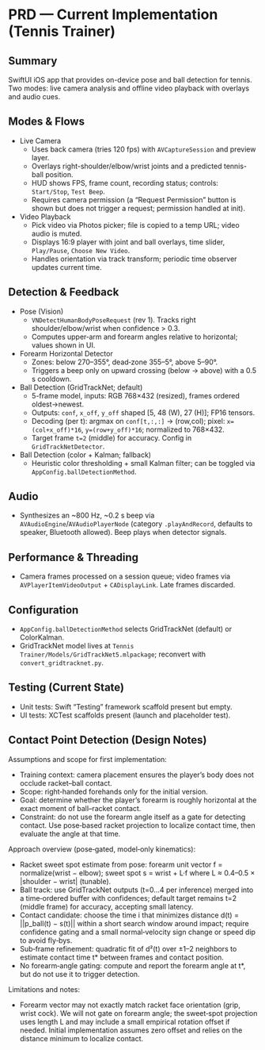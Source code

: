 # PRD — Current Implementation (Tennis Trainer)

## Summary
SwiftUI iOS app that provides on-device pose and ball detection for tennis. Two modes: live camera analysis and offline video playback with overlays and audio cues.

## Modes & Flows
- Live Camera
  - Uses back camera (tries 120 fps) with `AVCaptureSession` and preview layer.
  - Overlays right-shoulder/elbow/wrist joints and a predicted tennis-ball position.
  - HUD shows FPS, frame count, recording status; controls: `Start/Stop`, `Test Beep`.
  - Requires camera permission (a “Request Permission” button is shown but does not trigger a request; permission handled at init).
- Video Playback
  - Pick video via Photos picker; file is copied to a temp URL; video audio is muted.
  - Displays 16:9 player with joint and ball overlays, time slider, `Play/Pause`, `Choose New Video`.
  - Handles orientation via track transform; periodic time observer updates current time.

## Detection & Feedback
- Pose (Vision)
  - `VNDetectHumanBodyPoseRequest` (rev 1). Tracks right shoulder/elbow/wrist when confidence > 0.3.
  - Computes upper‑arm and forearm angles relative to horizontal; values shown in UI.
- Forearm Horizontal Detector
  - Zones: below 270–355°, dead‑zone 355–5°, above 5–90°.
  - Triggers a beep only on upward crossing (below → above) with a 0.5 s cooldown.
- Ball Detection (GridTrackNet; default)
  - 5-frame model, inputs: RGB 768×432 (resized), frames ordered oldest→newest.
  - Outputs: `conf`, `x_off`, `y_off` shaped [5, 48 (W), 27 (H)]; FP16 tensors.
  - Decoding (per t): argmax on `conf[t,:,:]` → (row,col); pixel: `x=(col+x_off)*16`, `y=(row+y_off)*16`; normalized to 768×432.
  - Target frame `t=2` (middle) for accuracy. Config in `GridTrackNetDetector`.
- Ball Detection (color + Kalman; fallback)
  - Heuristic color thresholding + small Kalman filter; can be toggled via `AppConfig.ballDetectionMethod`.

## Audio
- Synthesizes an ~800 Hz, ~0.2 s beep via `AVAudioEngine`/`AVAudioPlayerNode` (category `.playAndRecord`, defaults to speaker, Bluetooth allowed). Beep plays when detector signals.

## Performance & Threading
- Camera frames processed on a session queue; video frames via `AVPlayerItemVideoOutput` + `CADisplayLink`. Late frames discarded.

## Configuration
- `AppConfig.ballDetectionMethod` selects GridTrackNet (default) or ColorKalman.
- GridTrackNet model lives at `Tennis Trainer/Models/GridTrackNet5.mlpackage`; reconvert with `convert_gridtracknet.py`.

## Testing (Current State)
- Unit tests: Swift “Testing” framework scaffold present but empty.
- UI tests: XCTest scaffolds present (launch and placeholder test).

## Contact Point Detection (Design Notes)
Assumptions and scope for first implementation:
- Training context: camera placement ensures the player’s body does not occlude racket–ball contact.
- Scope: right‑handed forehands only for the initial version.
- Goal: determine whether the player’s forearm is roughly horizontal at the exact moment of ball–racket contact.
- Constraint: do not use the forearm angle itself as a gate for detecting contact. Use pose‑based racket projection to localize contact time, then evaluate the angle at that time.

Approach overview (pose‑gated, model‑only kinematics):
- Racket sweet spot estimate from pose: forearm unit vector f = normalize(wrist − elbow); sweet spot s = wrist + L·f where L ≈ 0.4–0.5 × |shoulder − wrist| (tunable).
- Ball track: use GridTrackNet outputs (t=0…4 per inference) merged into a time‑ordered buffer with confidences; default target remains t=2 (middle frame) for accuracy, accepting small latency.
- Contact candidate: choose the time i that minimizes distance d(t) = ||p_ball(t) − s(t)|| within a short search window around impact; require confidence gating and a small normal‑velocity sign change or speed dip to avoid fly‑bys.
- Sub‑frame refinement: quadratic fit of d²(t) over ±1–2 neighbors to estimate contact time t* between frames and contact position.
- No forearm‑angle gating: compute and report the forearm angle at t*, but do not use it to trigger detection.

Limitations and notes:
- Forearm vector may not exactly match racket face orientation (grip, wrist cock). We will not gate on forearm angle; the sweet‑spot projection uses length L and may include a small empirical rotation offset if needed. Initial implementation assumes zero offset and relies on the distance minimum to localize contact.
